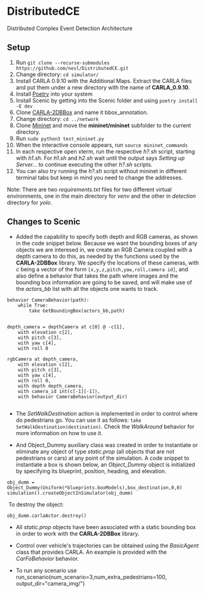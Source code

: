 # DistributedCE
Distributed Complex Event Detection Architecture

## Setup

1. Run `git clone --recurse-submodules https://github.com/nesl/DistributedCE.git`
2. Change directory: `cd simulator/`
3. Install CARLA 0.9.10 with the Additional Maps. Extract the CARLA files and put them under a new directory with the name of **CARLA_0.9.10**.
4. Install [Poetry](https://python-poetry.org/) into your system
5. Install Scenic by getting into the Scenic folder and using `poetry install -E dev`
6. Clone [CARLA-2DBBox](https://github.com/MukhlasAdib/CARLA-2DBBox) and name it bbox_annotation.
7. Change directory: `cd ../network`
8. Clone [Mininet](https://github.com/mininet/mininet) and move the **mininet/mininet** subfolder to the current directory.
9. Run `sudo python3 test_mininet.py`
10. When the interactive console appears, run `source mininet_commands`
11. In each respective open xterm, run the respective *h?.sh* script, starting with *h1.sh*. For *h1.sh* and *h2.sh* wait until the output says *Setting up Server...* to continue executing the other *h?.sh* scripts.
12. You can also try running the *h?.sh* script without mininet in different terminal tabs but keep in mind you need to change the addresses.

Note: There are two *requirements.txt* files for two different virtual environments, one in the main directory for *venv* and the other in *detection* directory for *yolo*.

## Changes to Scenic

* Added the capability to specify both depth and RGB cameras, as shown in the code snippet below. Because we want the bounding boxes of any objects we are interesed in, we create an RGB Camera coupled with a depth camera to do this, as needed by the functions used by the **CARLA-2DBBox** library. We specify the locations of these cameras, with *c* being a vector of the form `[x,y,z,pitch,yaw,roll,camera id]`, and also define a behavior that takes the path where images and the bounding box information are going to be saved, and will make use of the *actors_bb* list with all the objects one wants to track.

```
behavior CameraBehavior(path):
    while True:
        take GetBoundingBox(actors_bb,path)


depth_camera = depthCamera at c[0] @ -c[1],
    with elevation c[2],
    with pitch c[3],
    with yaw c[4],
    with roll 0

rgbCamera at depth_camera,
    with elevation c[2],
    with pitch c[3],
    with yaw c[4],
    with roll 0,
    with depth depth_camera, 
    with camera_id int(c[-1][-1]),
    with behavior CameraBehavior(output_dir)


```


* The *SetWalkDestination* action is implemented in order to control where do pedestrians go. You can use it as follows: `take SetWalkDestination(destination)`. Check the *WalkAround* behavior for more information on how to use it.

* And Object_Dummy auxiliary class was created in order to instantiate or eliminate any object of type *static.prop* (all objects that are not pedestrians or cars) at any point of the simulation. A code snippet to instantiate a box is shown below, an *Object_Dummy* object is initialized by specifying its blueprint, position, heading, and elevation.

```
obj_dumm = Object_Dummy(Uniform(*blueprints.boxModels),box_destination,0,0)
simulation().createObjectInSimulator(obj_dumm)
```

&nbsp;To destroy the object:

`obj_dumm.carlaActor.destroy()`

* All *static.prop* objects have been associated with a static bounding box in order to work with the **CARLA-2DBBox** library.

* Control over vehicle's trajectories can be obtained using the *BasicAgent* class that provides CARLA. An example is provided with the *CarFoBehavior* behavior.

* To run any scenario use run_scenario(num_scenario=3,num_extra_pedestrians=100, output_dir="camera_img/")
